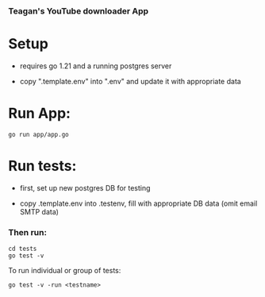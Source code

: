 ### Teagan's YouTube downloader App

# Setup

- requires go 1.21 and a running postgres server

- copy ".template.env" into ".env" and update it with appropriate data

# Run App:

    go run app/app.go

# Run tests:
- first, set up new postgres DB for testing

- copy .template.env into .testenv, fill with appropriate DB data (omit email SMTP data)

### Then run:

    cd tests
    go test -v

  To run individual or group of tests:

    go test -v -run <testname>
